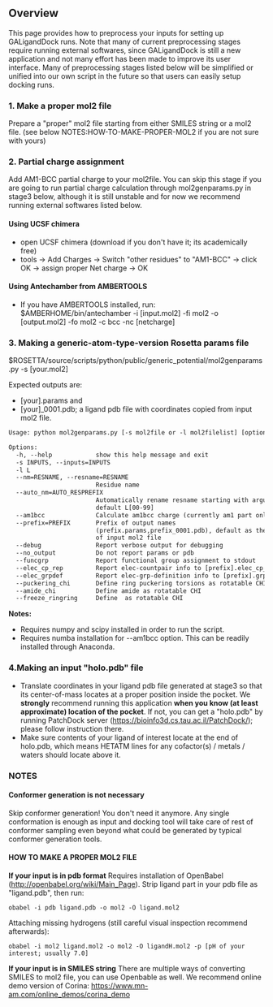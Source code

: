 ## Overview
This page provides how to preprocess your inputs for setting up GALigandDock runs. Note that many of current preprocessing stages require running external softwares, since GALigandDock is still a new application and not many effort has been made to improve its user interface. Many of preprocessing stages listed below will be simplified or unified into our own script in the future so that users can easily setup docking runs.

### 1. Make a proper mol2 file
Prepare a "proper" mol2 file starting from either SMILES string or a mol2 file.
(see below NOTES:HOW-TO-MAKE-PROPER-MOL2 if you are not sure with yours)

### 2. Partial charge assignment
Add AM1-BCC partial charge to your mol2file. You can skip this stage if you are going to 
run partial charge calculation through mol2genparams.py in stage3 below, although it is still unstable and for now we recommend running external softwares listed below.

#### Using UCSF chimera
- open UCSF chimera (download if you don't have it; its academically free)
- tools -> Add Charges -> Switch "other residues" to "AM1-BCC" -> click OK -> assign proper Net charge -> OK

#### Using Antechamber from AMBERTOOLS
- If you have AMBERTOOLS installed, run:
$AMBERHOME/bin/antechamber -i [input.mol2] -fi mol2 -o [output.mol2] -fo mol2 -c bcc -nc [netcharge] 

### 3. Making a generic-atom-type-version Rosetta params file

$ROSETTA/source/scripts/python/public/generic_potential/mol2genparams.py -s [your.mol2]

Expected outputs are:
- [your].params and
- [your]_0001.pdb; a ligand pdb file with coordinates copied from input mol2 file.

```html
Usage: python mol2genparams.py [-s mol2file or -l mol2filelist] [options]

Options:
  -h, --help            show this help message and exit
  -s INPUTS, --inputs=INPUTS
  -l L                  
  --nm=RESNAME, --resname=RESNAME
                        Residue name
  --auto_nm=AUTO_RESPREFIX
                        Automatically rename resname starting with argument;
                        default L[00-99]
  --am1bcc              Calculate am1bcc charge (currently am1 part only; bcc will be added soon)
  --prefix=PREFIX       Prefix of output names
                        (prefix.params,prefix_0001.pdb), default as the prefix
                        of input mol2 file
  --debug               Report verbose output for debugging
  --no_output           Do not report params or pdb
  --funcgrp             Report functional group assignment to stdout
  --elec_cp_rep         Report elec-countpair info to [prefix].elec_cp_ref
  --elec_grpdef         Report elec-grp-definition info to [prefix].grpref
  --puckering_chi       Define ring puckering torsions as rotatable CHI
  --amide_chi           Define amide as rotatable CHI
  --freeze_ringring     Define  as rotatable CHI
```

**Notes:**

* Requires numpy and scipy installed in order to run the script.
* Requires numba installation for --am1bcc option. This can be readily installed through Anaconda.

### 4.Making an input "holo.pdb" file
- Translate coordinates in your ligand pdb file generated at stage3 so that its center-of-mass locates at a proper position inside the pocket. We __strongly__ recommend running this application __when you know (at least approximate) location of the pocket__. If not, you can get a "holo.pdb" by running PatchDock server (https://bioinfo3d.cs.tau.ac.il/PatchDock/); please follow instruction there.
- Make sure contents of your ligand of interest locate at the end of holo.pdb, which means HETATM lines for any cofactor(s) / metals / waters should locate above it.

### NOTES
#### Conformer generation is not necessary
Skip conformer generation! You don't need it anymore. Any single conformation is enough as input and docking tool will take care of rest of conformer sampling even beyond what could be generated by typical conformer generation tools.

#### HOW TO MAKE A PROPER MOL2 FILE
**If your input is in pdb format**
Requires installation of OpenBabel (http://openbabel.org/wiki/Main_Page). Strip ligand part in your pdb file as "ligand.pdb", then run:
```
obabel -i pdb ligand.pdb -o mol2 -O ligand.mol2 
```

Attaching missing hydrogens (still careful visual inspection recommend afterwards):
```
obabel -i mol2 ligand.mol2 -o mol2 -O ligandH.mol2 -p [pH of your interest; usually 7.0]
```

**If your input is in SMILES string**
There are multiple ways of converting SMILES to mol2 file, you can use Openbable as well. We recommend online demo version of Corina:
https://www.mn-am.com/online_demos/corina_demo